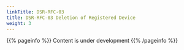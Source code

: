 ```yaml
---
linkTitle: DSR-RFC-03
title: DSR-RFC-03 Deletion of Registered Device
weight: 3
---
```


{{% pageinfo %}}
Content is under development
{{% /pageinfo %}}
